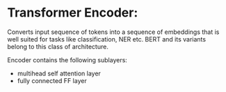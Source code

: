 # Transformer Encoder:
Converts input sequence of tokens into a sequence of embeddings that is well suited for tasks like classification, NER etc.
BERT and its variants belong to this class of architecture.


Encoder contains the following sublayers:
- multihead self attention layer
- fully connected FF layer
